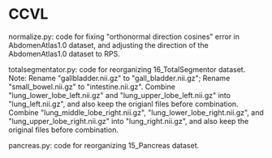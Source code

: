 # CCVL

normalize.py: code for fixing "orthonormal direction cosines" error in AbdomenAtlas1.0 dataset, and adjusting the direction of the AbdomenAtlas1.0 dataset to RPS. 

totalsegmentator.py: code for reorganizing 16_TotalSegmentor dataset. Note: Rename "gallbladder.nii.gz" to "gall_bladder.nii.gz"; Rename "small_bowel.nii.gz" to "intestine.nii.gz". Combine "lung_lower_lobe_left.nii.gz" and "lung_upper_lobe_left.nii.gz" into "lung_left.nii.gz", and also keep the origianl files before combination. Combine "lung_middle_lobe_right.nii.gz", "lung_lower_lobe_right.nii.gz", and "lung_upper_lobe_right.nii.gz" into "lung_right.nii.gz", and also keep the original files before combination.

pancreas.py: code for reorganizing 15_Pancreas dataset.
